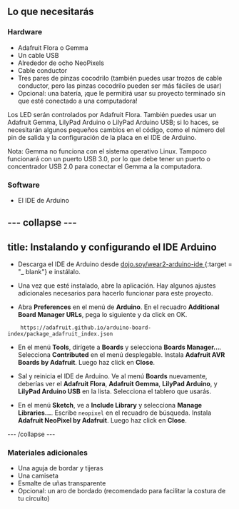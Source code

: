 ## Lo que necesitarás

### Hardware

+ Adafruit Flora o Gemma
+ Un cable USB
+ Alrededor de ocho NeoPixels
+ Cable conductor
+ Tres pares de pinzas cocodrilo \(también puedes usar trozos de cable conductor, pero las pinzas cocodrilo pueden ser más fáciles de usar\)
+ Opcional: una batería, ¡que le permitirá usar su proyecto terminado sin que esté conectado a una computadora!

Los LED serán controlados por Adafruit Flora. También puedes usar un Adafruit Gemma, LilyPad Arduino o LilyPad Arduino USB; si lo haces, se necesitarán algunos pequeños cambios en el código, como el número del pin de salida y la configuración de la placa en el IDE de Arduino.

Nota: Gemma no funciona con el sistema operativo Linux. Tampoco funcionará con un puerto USB 3.0, por lo que debe tener un puerto o concentrador USB 2.0 para conectar el Gemma a la computadora.

### Software

+ El IDE de Arduino

--- collapse ---
---
title: Instalando y configurando el IDE Arduino
---

+ Descarga el IDE de Arduino desde [ dojo.soy/wear2-arduino-ide ](http://dojo.soy/wear2-arduino-ide) {:target = "_ blank"} e instálalo.

+ Una vez que esté instalado, abre la aplicación. Hay algunos ajustes adicionales necesarios para hacerlo funcionar para este proyecto.

+ Abra **Preferences** en el menú de **Arduino**. En el recuadro **Additional Board Manager URLs**, pega lo siguiente y da click en OK.

```
    https://adafruit.github.io/arduino-board-index/package_adafruit_index.json
```

+ En el menú **Tools**, dirígete a **Boards** y selecciona **Boards Manager...**. Selecciona **Contributed** en el menú desplegable. Instala **Adafruit AVR Boards by Adafruit**. Luego haz click en **Close**.

+ Sal y reinicia el IDE de Arduino. Ve al menú **Boards** nuevamente, deberías ver el **Adafruit Flora**, **Adafruit Gemma**, **LilyPad Arduino**, y **LilyPad Arduino USB** en la lista. Selecciona el tablero que usarás.

+ En el menú **Sketch**, ve a **Include Library** y selecciona **Manage Libraries...**. Escribe `neopixel` en el recuadro de búsqueda. Instala **Adafruit NeoPixel by Adafruit**. Luego haz click en **Close**.

--- /collapse ---

### Materiales adicionales

+ Una aguja de bordar y tijeras
+ Una camiseta
+ Esmalte de uñas transparente
+ Opcional: un aro de bordado (recomendado para facilitar la costura de tu circuito)

